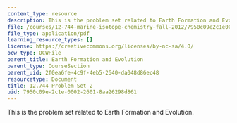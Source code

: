 ```yaml
---
content_type: resource
description: This is the problem set related to Earth Formation and Evolution.
file: /courses/12-744-marine-isotope-chemistry-fall-2012/7950c09e2c1e000226018aa26298d861_MIT12_744F12_Prob_Set2.pdf
file_type: application/pdf
learning_resource_types: []
license: https://creativecommons.org/licenses/by-nc-sa/4.0/
ocw_type: OCWFile
parent_title: Earth Formation and Evolution
parent_type: CourseSection
parent_uid: 2f0ea6fe-4c9f-4eb5-2640-da048d86ec48
resourcetype: Document
title: 12.744 Problem Set 2
uid: 7950c09e-2c1e-0002-2601-8aa26298d861
---
```

This is the problem set related to Earth Formation and Evolution.